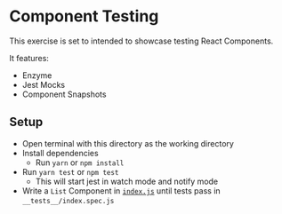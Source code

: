 # Component Testing

This exercise is set to intended to showcase testing React Components. 

It features: 
- Enzyme
- Jest Mocks
- Component Snapshots

## Setup
- Open terminal with this directory as the working directory
- Install dependencies
  - Run `yarn` or `npm install`
- Run `yarn test` or `npm test`
  - This will start jest in watch mode and notify mode
- Write a `List` Component in [`index.js`](index.spec.js) until tests pass in `__tests__/index.spec.js`
